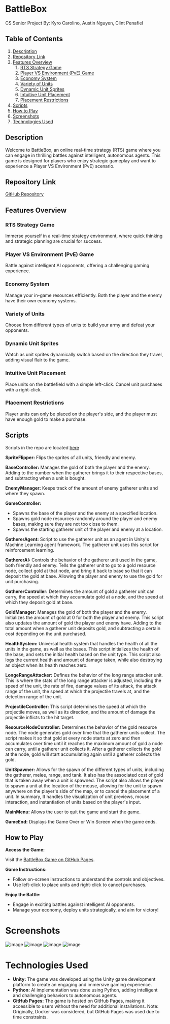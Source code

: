 # BattleBox
CS Senior Project
By: Kyro Carolino, Austin Nguyen, Clint Penafiel

## Table of Contents
1. [Description](#description)
2. [Repository Link](#repository-link)
3. [Features Overview](#features-overview)
   1. [RTS Strategy Game](#rts-strategy-game)
   2. [Player VS Environment (PvE) Game](#player-vs-environment-pve-game)
   3. [Economy System](#economy-system)
   4. [Variety of Units](#variety-of-units)
   5. [Dynamic Unit Sprites](#dynamic-unit-sprites)
   6. [Intuitive Unit Placement](#intuitive-unit-placement)
   7. [Placement Restrictions](#placement-restrictions)
4. [Scripts](#scripts)
5. [How to Play](#how-to-play)
6. [Screenshots](#screenshots)
7. [Technologies Used](#technologies-used)


## Description
Welcome to BattleBox, an online real-time strategy (RTS) game where you can engage in thrilling battles against intelligent, autonomous agents. This game is designed for players who enjoy strategic gameplay and want to experience a Player VS Environment (PvE) scenario.

## Repository Link
[GitHub Repository](https://github.com/ClintPenafiel/BattleBox)

## Features Overview
### RTS Strategy Game
Immerse yourself in a real-time strategy environment, where quick thinking and strategic planning are crucial for success.

### Player VS Environment (PvE) Game
Battle against intelligent AI opponents, offering a challenging gaming experience.

### Economy System
Manage your in-game resources efficiently. Both the player and the enemy have their own economy systems.

### Variety of Units
Choose from different types of units to build your army and defeat your opponents.

### Dynamic Unit Sprites
Watch as unit sprites dynamically switch based on the direction they travel, adding visual flair to the game.

### Intuitive Unit Placement
Place units on the battlefield with a simple left-click. Cancel unit purchases with a right-click.

### Placement Restrictions
Player units can only be placed on the player's side, and the player must have enough gold to make a purchase.

## Scripts

Scripts in the repo are located [here](https://github.com/ClintPenafiel/BattleBox/tree/main/SeniorProject/Assets/Scripts)

**SpriteFlipper:**
Flips the sprites of all units, friendly and enemy.

**BaseController:**
Manages the gold of both the player and the enemy. Adding to the number when the gatherer brings it to their respective bases, and subtracting when a unit is bought.

**EnemyManager:**
Keeps track of the amount of enemy gatherer units and where they spawn.

**GameController:**
- Spawns the base of the player and the enemy at a specified location.
- Spawns gold node resources randomly around the player and enemy bases, making sure they are not too close to them.
- Spawns the starting gatherer unit of the player and enemy at a location.

**GathererAgent:**
Script to use the gatherer unit as an agent in Unity's Machine Learning agent framework. The gatherer unit uses this script for reinforcement learning.

**GathererAI:**
Controls the behavior of the gatherer unit used in the game, both friendly and enemy. Tells the gatherer unit to go to a gold resource node, collect gold at that node, and bring it back to base so that it can deposit the gold at base. Allowing the player and enemy to use the gold for unit purchasing.

**GathererController:**
Determines the amount of gold a gatherer unit can carry, the speed at which they accumulate gold at a node, and the speed at which they deposit gold at base.

**GoldManager:**
Manages the gold of both the player and the enemy. Initializes the amount of gold at 0 for both the player and enemy. This script also updates the amount of gold the player and enemy have. Adding to the total amount when a gatherer unit deposits gold, and subtracting a certain cost depending on the unit purchased.

**HealthSystem:**
Universal health system that handles the health of all the units in the game, as well as the bases. This script initializes the health of the base, and sets the initial health based on the unit type. This script also logs the current health and amount of damage taken, while also destroying an object when its health reaches zero.

**LongeRangeAttacker:**
Defines the behavior of the long range attacker unit. This is where the stats of the long range attacker is adjusted, including the speed of the unit, the rate of fire, damage values of its attack, the attack range of the unit, the speed at which the projectile travels at, and the detection range of the unit.

**ProjectileController:**
This script determines the speed at which the projectile moves, as well as its direction, and the amount of damage the projectile inflicts to the hit target.

**ResourceNodeController:**
Determines the behavior of the gold resource node. The node generates gold over time that the gatherer units collect. The script makes it so that gold at every node starts at zero and then accumulates over time until it reaches the maximum amount of gold a node can carry, until a gatherer unit collects it. After a gatherer collects the gold at the node, gold will start accumulating again until a gatherer collects the gold.

**UnitSpawner:**
Allows for the spawn of the different types of units, including the gatherer, melee, range, and tank. It also has the associated cost of gold that is taken away when a unit is spawned. The script also allows the player to spawn a unit at the location of the mouse, allowing for the unit to spawn anywhere on the player's side of the map, or to cancel the placement of a unit. In summary, It handles the visualization of unit previews, mouse interaction, and instantiation of units based on the player's input.

**MainMenu:**
Allows the user to quit the game and start the game.

**GameEnd:**
Displays the Game Over or Win Screen when the game ends.

## How to Play
**Access the Game:**

Visit the [BattleBox Game on GitHub Pages](https://clintpenafiel.github.io/BattleBox/).

**Game Instructions:**

- Follow on-screen instructions to understand the controls and objectives.
- Use left-click to place units and right-click to cancel purchases.

**Enjoy the Battle:**

- Engage in exciting battles against intelligent AI opponents.
- Manage your economy, deploy units strategically, and aim for victory!

# Screenshots
![image](https://github.com/ClintPenafiel/BattleBox/assets/93757667/90dcf326-ca27-494f-b21c-70be8fe67ef2)
![image](https://github.com/ClintPenafiel/BattleBox/assets/93757667/39ae5c25-b460-4fe4-8ef9-f8884c660bbc)
![image](https://github.com/ClintPenafiel/BattleBox/assets/93757667/563254a3-c541-46f7-b20e-e53c473b5389)
![image](https://github.com/ClintPenafiel/BattleBox/assets/93757667/607d2817-a2a7-47fa-8e3a-6b447283361c)

# Technologies Used
- **Unity:** The game was developed using the Unity game development platform to create an engaging and immersive gaming experience.
- **Python:** AI implementation was done using Python, adding intelligent and challenging behaviors to autonomous agents.
- **GitHub Pages:** The game is hosted on GitHub Pages, making it accessible to users without the need for additional installations. Note: Originally, Docker was considered, but GitHub Pages was used due to time constraints.

